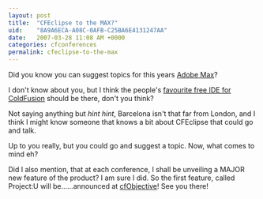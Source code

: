 ```yaml
---
layout: post
title:  "CFEclipse to the MAX?"
uid:	"8A9A6ECA-A08C-0AFB-C25BA6E4131247AA"
date:   2007-03-28 11:08 AM +0000
categories: cfconferences
permalink: cfeclipse-to-the-max
---
```

Did you know you can suggest topics for this years <a href="http://www.adobemax2007.com/topics/information/">Adobe Max</a>?

I don't know about you, but I think the people's <a href="http://www.cfeclipse.org">favourite free IDE for ColdFusion</a> should be there, don't you think?

Not saying anything but *hint* *hint*, Barcelona isn't that far from London, and I think I might know someone that knows a  bit about CFEclipse that could go and talk.

Up to you really, but you could go and suggest a topic. Now, what comes to mind eh?

Did I also mention, that at each conference, I shall be unveiling a MAJOR new feature of the product? I am sure I did.  So the first feature, called Project:U will be......announced at <a href="http://www.cfobjective.com">cfObjective</a>! See you there!